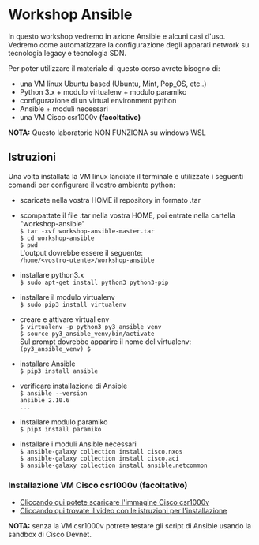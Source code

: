 # Workshop Ansible

In questo workshop vedremo in azione Ansible e alcuni casi d'uso.<br>
Vedremo come automatizzare la configurazione degli apparati network su tecnologia legacy e tecnologia SDN.

Per poter utilizzare il materiale di questo corso avrete bisogno di:
*  una VM linux Ubuntu based (Ubuntu, Mint, Pop_OS, etc..)
*  Python 3.x + modulo virtualenv + modulo paramiko
*  configurazione di un virtual environment python
*  Ansible + moduli necessari
*  una VM Cisco csr1000v **(facoltativo)**

**NOTA:** Questo laboratorio NON FUNZIONA su windows WSL

## Istruzioni
Una volta installata la VM linux lanciate il terminale e utilizzate i seguenti comandi per configurare il vostro ambiente python:

* scaricate nella vostra HOME il repository in formato .tar
* scompattate il file .tar nella vostra HOME, poi entrate nella cartella "workshop-ansible"<br>
`$ tar -xvf workshop-ansible-master.tar`<br>
`$ cd workshop-ansible`<br>
`$ pwd`<br>
L'output dovrebbe essere il seguente:<br>
`/home/<vostro-utente>/workshop-ansible`

*  installare python3.x<br>
`$ sudo apt-get install python3 python3-pip`

*  installare il modulo virtualenv<br>
`$ sudo pip3 install virtualenv `

*  creare e attivare virtual env<br>
`$ virtualenv -p python3 py3_ansible_venv`<br>
`$ source py3_ansible_venv/bin/activate`<br>
Sul prompt dovrebbe apparire il nome del virtualenv:<br>
`(py3_ansible_venv) $ `

*  installare Ansible<br>
`$ pip3 install ansible`

* verificare installazione di Ansible<br>
`$ ansible --version`<br>
`ansible 2.10.6`<br>
`...`<br>

* installare modulo paramiko<br>
`$ pip3 install paramiko`

* installare i moduli Ansible necessari<br>
`$ ansible-galaxy collection install cisco.nxos`<br>
`$ ansible-galaxy collection install cisco.aci`<br>
`$ ansible-galaxy collection install ansible.netcommon`

### Installazione VM Cisco csr1000v (facoltativo)
* [Cliccando qui potete scaricare l'immagine Cisco csr1000v](https://software.cisco.com/download/home/284364978/type/282046477/release/Amsterdam-17.3.3)
* [Cliccando qui trovate il video con le istruzioni per l'installazione](https://www.youtube.com/watch?v=hnD_IKRiAmE)

**NOTA:** senza la VM csr1000v potrete testare gli script di Ansible usando la sandbox di Cisco Devnet.
